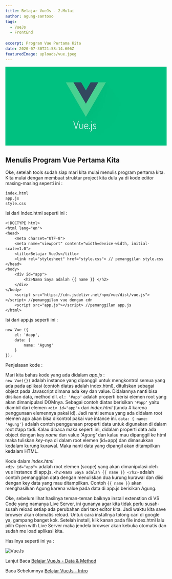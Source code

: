 ```yaml
---
title: Belajar VueJs - 2.Mulai
author: agung-santoso
tags:
  - VueJs
  - FrontEnd
  
excerpt: Program Vue Pertama Kita
date: 2020-07-30T21:58:14.606Z
featuredImage: uploads/vue.jpeg
---
```


![VueJs](./images/vue.jpeg)

## Menulis Program Vue Pertama Kita

Oke, setelah tools sudah siap mari kita mulai menulis program pertama kita. Kita mulai dengan membuat struktur project kita dulu ya di kode editor masing-masing seperti ini :

```
index.html
app.js
style.css

```

Isi dari Index.html seperti ini :

```
<!DOCTYPE html>
<html lang="en">
<head>
    <meta charset="UTF-8">
    <meta name="viewport" content="width=device-width, initial-scale=1.0">
    <title>Belajar VueJs</title>
    <link rel="stylesheet" href="style.css"> // pemanggilan style.css
</head>
<body>
    <div id="app">
        <h2>Nama Saya adalah {{ name }} </h2>
    </div>
</body>
    <script src="https://cdn.jsdelivr.net/npm/vue/dist/vue.js"></script> //pemanggilan vue dengan cdn
    <script src="app.js"></script> //pemanggilan app.js
</html>

```

Isi dari app.js seperti ini :

```
new Vue ({
    el: '#app',
    data: {
        name: 'Agung'
    }
});

```


Penjelasan kode :

Mari kita bahas kode yang ada didalam *app.js* :</br>
```new Vue({})``` adalah instance yang dipanggil untuk mengkontrol semua yang ada pada aplikasi (contoh diatas adalah index.html), dituliskan sebagai object pada Javascript dimana ada key dan value. Didalannya nanti bisa diisikan data, method dll.
```el: '#app'``` adalah properti berisi elemen root yang akan dimanipulasi DOMnya. Sebagai contoh diatas berisikan ```'#app'``` yaitu diambil dari elemen ```<div id="app">``` dari *index.html* (tanda # karena penggunaan elemennya pakai id). Jadi nanti semua yang ada didalam root elemen app akan bisa dikontrol pakai vue intance ini.
```data: { name: 'Agung'}``` adalah contoh penggunaan properti data untuk digunakan di dalam root #app tadi. Kalau dibaca maka seperti ini, didalam properti data ada object dengan key *name* dan value *'Agung'* dan kalau mau dipanggil ke html maka tuliskan *key*-nya di dalam root elemen (id=app) dan dimasukkan kedalam kurung kurawal. Maka nanti data yang dipangil akan ditampilkan kedalam HTML.

Kode dalam *index.html* </br>
```<div id="app">``` adalah root elemen (scope) yang akan dimanipulasi oleh vue instance di app.js.
```<h2>Nama Saya adalah {{ name }} </h2>``` adalah contoh pemanggilan data dengan menuliskan dua kurung kurawal dan diisi dengan key data yang mau ditampilkan. Contoh ```{{ name }}``` akan menghasilkan Agung karena value pada data di app.js berisikan Agung.

Oke, sebelum lihat hasilnya teman-teman baiknya install extenstion di VS Code yang namanya Live Server, ini gunanya agar kita tidak perlu susah-susah reload setiap ada perubahan dari text editor kita. Jadi waktu kita save browser akan otomatis reload. Untuk cara installnya tolong cari di google ya, gampang banget kok. Setelah install, klik kanan pada file index.html lalu pilih Open with Live Server maka jendela browser akan kebuka otomatis dan sudah me load aplikasi kita. 

Hasilnya seperti ini ya :

![VueJs](./images/vue-hasil-1.png)

Lanjut Baca [Belajar VueJs - Data & Method](/belajar-vue-js-3-data-and-method)

Baca Sebelumnya [Belajar VueJs - Intro](/belajar-vue-js-1-intro)
